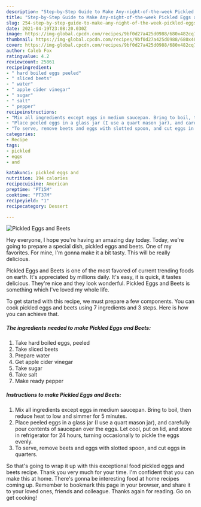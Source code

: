 ```yaml
---
description: "Step-by-Step Guide to Make Any-night-of-the-week Pickled Eggs and Beets"
title: "Step-by-Step Guide to Make Any-night-of-the-week Pickled Eggs and Beets"
slug: 254-step-by-step-guide-to-make-any-night-of-the-week-pickled-eggs-and-beets
date: 2021-04-19T23:08:20.030Z
image: https://img-global.cpcdn.com/recipes/9bf0d27a425d0988/680x482cq70/pickled-eggs-and-beets-recipe-main-photo.jpg
thumbnail: https://img-global.cpcdn.com/recipes/9bf0d27a425d0988/680x482cq70/pickled-eggs-and-beets-recipe-main-photo.jpg
cover: https://img-global.cpcdn.com/recipes/9bf0d27a425d0988/680x482cq70/pickled-eggs-and-beets-recipe-main-photo.jpg
author: Caleb Fox
ratingvalue: 4.2
reviewcount: 25861
recipeingredient:
- " hard boiled eggs peeled"
- " sliced beets"
- " water"
- " apple cider vinegar"
- " sugar"
- " salt"
- " pepper"
recipeinstructions:
- "Mix all ingredients except eggs in medium saucepan. Bring to boil, then reduce heat to low and simmer for 5 minutes."
- "Place peeled eggs in a glass jar (I use a quart mason jar), and carefully pour contents of saucepan over the eggs. Let cool, put on lid, and store in refrigerator for 24 hours, turning occasionally to pickle the eggs evenly."
- "To serve, remove beets and eggs with slotted spoon, and cut eggs in quarters."
categories:
- Recipe
tags:
- pickled
- eggs
- and

katakunci: pickled eggs and 
nutrition: 194 calories
recipecuisine: American
preptime: "PT15M"
cooktime: "PT37M"
recipeyield: "1"
recipecategory: Dessert

---
```



![Pickled Eggs and Beets](https://img-global.cpcdn.com/recipes/9bf0d27a425d0988/680x482cq70/pickled-eggs-and-beets-recipe-main-photo.jpg)

Hey everyone, I hope you're having an amazing day today. Today, we're going to prepare a special dish, pickled eggs and beets. One of my favorites. For mine, I'm gonna make it a bit tasty. This will be really delicious.



Pickled Eggs and Beets is one of the most favored of current trending foods on earth. It's appreciated by millions daily. It's easy, it is quick, it tastes delicious. They're nice and they look wonderful. Pickled Eggs and Beets is something which I've loved my whole life.


To get started with this recipe, we must prepare a few components. You can cook pickled eggs and beets using 7 ingredients and 3 steps. Here is how you can achieve that.

<!--inarticleads1-->

##### The ingredients needed to make Pickled Eggs and Beets:

1. Take  hard boiled eggs, peeled
1. Take  sliced beets
1. Prepare  water
1. Get  apple cider vinegar
1. Take  sugar
1. Take  salt
1. Make ready  pepper




<!--inarticleads2-->

##### Instructions to make Pickled Eggs and Beets:

1. Mix all ingredients except eggs in medium saucepan. Bring to boil, then reduce heat to low and simmer for 5 minutes.
1. Place peeled eggs in a glass jar (I use a quart mason jar), and carefully pour contents of saucepan over the eggs. Let cool, put on lid, and store in refrigerator for 24 hours, turning occasionally to pickle the eggs evenly.
1. To serve, remove beets and eggs with slotted spoon, and cut eggs in quarters.




So that's going to wrap it up with this exceptional food pickled eggs and beets recipe. Thank you very much for your time. I'm confident that you can make this at home. There's gonna be interesting food at home recipes coming up. Remember to bookmark this page in your browser, and share it to your loved ones, friends and colleague. Thanks again for reading. Go on get cooking!

